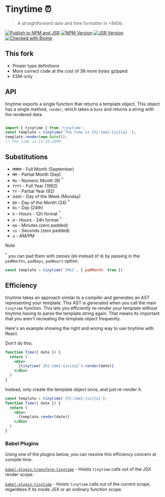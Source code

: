 
# Tinytime ⏰

> A straightforward date and time formatter in <840b.

[![Publish to NPM and JSR](https://github.com/Atulin/tinytime/actions/workflows/publish.yml/badge.svg)](https://github.com/Atulin/tinytime/actions/workflows/publish.yml)
[![NPM Version](https://img.shields.io/npm/v/%40angius%2Ftinytime)](https://www.npmjs.com/package/@angius/tinytime)
[![JSR Version](https://img.shields.io/jsr/v/%40angius/tinytime?color=f7df1e)](https://jsr.io/@angius/tinytime)
[![Checked with Biome](https://img.shields.io/badge/Checked_with-Biome-60a5fa?style=flat&logo=biome)](https://biomejs.dev)

## This fork

* Proper type definitions
* More correct code at the cost of 38 more bytes gzipped
* ESM-only

## API

tinytime exports a single function that returns a template object. This object has a single method, `render`, which
takes a `Date` and returns a string with the rendered data.

```js

import { tinytime } from 'tinytime';
const template = tinytime('The time is {h}:{mm}:{ss}{a}.');
template.render(new Date());
// The time is 11:10:20PM.
```

## Substitutions

 * `MMMM` - Full Month (September)
 * `MM` - Partial Month (Sep)
 * `Mo` - Numeric Month (9) <sup>*</sup>
 * `YYYY` - Full Year (1992)
 * `YY` - Partial Year (92)
 * `dddd` - Day of the Week (Monday)
 * `DD` - Day of the Month (24) <sup>*</sup>
 * `Do` - Day (24th)
 * `h` - Hours - 12h format <sup>*</sup>
 * `H` - Hours - 24h format <sup>*</sup>
 * `mm` - Minutes (zero padded)
 * `ss` - Seconds (zero padded)
 * `a` - AM/PM
 
> [!NOTE]
> <sup>*</sup> you can pad them with zeroes (`09` instead of `9`) by passing in the `padMonths`, `padDays`, `padHours` option.
>
> ```js
> const template = tinytime('{Mo}', { padMonth: true })
> ```


## Efficiency

tinytime takes an approach similar to a compiler and generates an AST representing your template. This AST is generated when
you call the main `tinytime` function. This lets you efficiently re-render your template without tinytime having to parse the
template string again. That means its important that you aren't recreating the template object frequently.

Here's an example showing the right and wrong way to use tinytime with React.

Don't do this:

```jsx
function Time({ date }) {
  return (
    <div>
      {tinytime('{h}:{mm}:{ss}{a}').render(date)}
    </div>
  )
}
```

Instead, only create the template object once, and just re-render it.

```jsx
const template = tinytime('{h}:{mm}:{ss}{a}');
function Time({ date }) {
  return (
    <div>
      {template.render(date)}
    </div>
  )
}
```

### Babel Plugins

Using one of the plugins below, you can resolve this efficiency concern at compile time.

[`babel-plugin-transform-tinytime`](http://npm.im/babel-plugin-transform-tinytime) - Hoists `tinytime` calls out of the JSX render scope.

[`babel-plugin-tinytime`](https://www.npmjs.com/package/babel-plugin-tinytime) - Hoists `tinytime` calls out of the current scope, regardless if its inside JSX or an ordinary function scope. 
